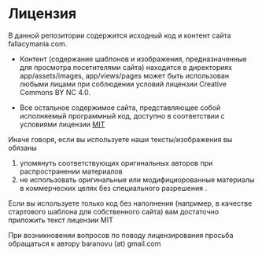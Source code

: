 Лицензия
========

В данной репозитории содержится исходный код и контент сайта fallacymania.com.

* Контент (содержание шаблонов и изображения, предназначенные для просмотра посетителями сайта) 
находится в директориях app/assets/images, app/views/pages может быть использован любыми лицами
 при соблюдении условий лицензии Creative Commons BY NC 4.0. 
 
* Все остальное содержимое сайта, представляющее собой исполняемый программный код, доступно в соответствии
 с условиями лицензии [MIT](https://github.com/fallacymania/fallacymania.com/MIT-LICENSE)
 
 
 Иначе говоря, если вы используете наши тексты/изображения вы обязаны 
 1) упомянуть соответствующих оригинальных 
 авторов при распространении материалов  
 2) не использовать оригинальные или модифициорованные материалы в коммерческих целях без специального разрешения . 
 
 Если вы используете только код без наполнения (например, в качестве стартового шаблона для собственного сайта) 
 вам достаточно приложить текст лицензии MIT
 
 При возникновении вопросов по поводу лицензирования просьба обращаться к автору baranovu (at) gmail.com